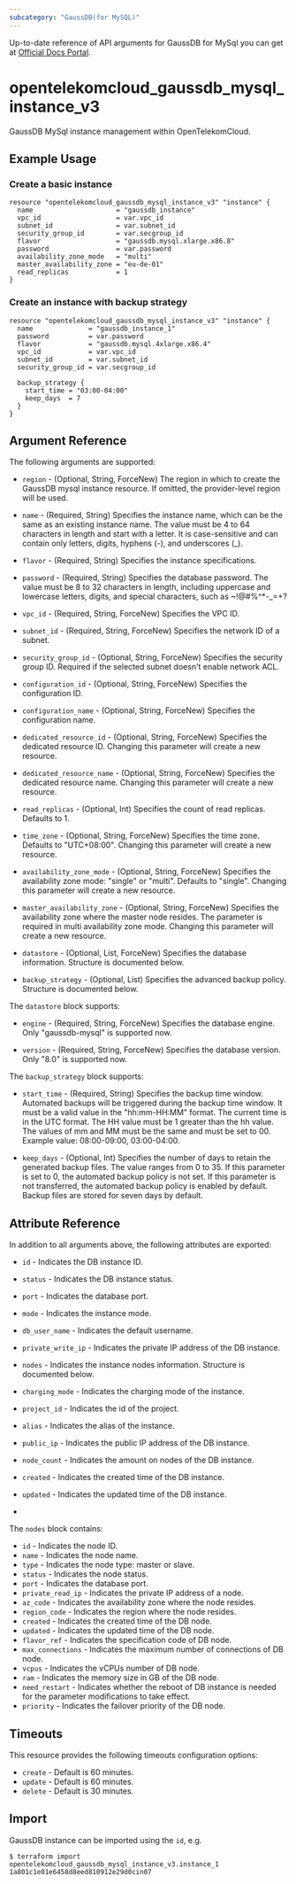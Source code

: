 ```yaml
---
subcategory: "GaussDB(for MySQL)"
---
```


Up-to-date reference of API arguments for GaussDB for MySql you can get at
[Official Docs Portal](https://docs.otc.t-systems.com/gaussdb-mysql/api-ref/apis_recommended/managing_db_instances/index.html#gaussdb-04-0003).

# opentelekomcloud_gaussdb_mysql_instance_v3

GaussDB MySql instance management within OpenTelekomCloud.

## Example Usage

### Create a basic instance

```hcl
resource "opentelekomcloud_gaussdb_mysql_instance_v3" "instance" {
  name                     = "gaussdb_instance"
  vpc_id                   = var.vpc_id
  subnet_id                = var.subnet_id
  security_group_id        = var.secgroup_id
  flavor                   = "gaussdb.mysql.xlarge.x86.8"
  password                 = var.password
  availability_zone_mode   = "multi"
  master_availability_zone = "eu-de-01"
  read_replicas            = 1
}
```

### Create an instance with backup strategy

```hcl
resource "opentelekomcloud_gaussdb_mysql_instance_v3" "instance" {
  name              = "gaussdb_instance_1"
  password          = var.password
  flavor            = "gaussdb.mysql.4xlarge.x86.4"
  vpc_id            = var.vpc_id
  subnet_id         = var.subnet_id
  security_group_id = var.secgroup_id

  backup_strategy {
    start_time = "03:00-04:00"
    keep_days  = 7
  }
}
```

## Argument Reference

The following arguments are supported:

* `region` - (Optional, String, ForceNew) The region in which to create the GaussDB mysql instance resource. If omitted,
  the provider-level region will be used.

* `name` - (Required, String) Specifies the instance name, which can be the same as an existing instance name. The value
  must be 4 to 64 characters in length and start with a letter. It is case-sensitive and can contain only letters,
  digits, hyphens (-), and underscores (_).

* `flavor` - (Required, String) Specifies the instance specifications.

* `password` - (Required, String) Specifies the database password. The value must be 8 to 32 characters in length,
  including uppercase and lowercase letters, digits, and special characters, such as ~!@#%^*-_=+?

* `vpc_id` - (Required, String, ForceNew) Specifies the VPC ID.

* `subnet_id` - (Required, String, ForceNew) Specifies the network ID of a subnet.

* `security_group_id` - (Optional, String, ForceNew) Specifies the security group ID. Required if the selected subnet
  doesn't enable network ACL.

* `configuration_id` - (Optional, String, ForceNew) Specifies the configuration ID.

* `configuration_name` - (Optional, String, ForceNew) Specifies the configuration name.

* `dedicated_resource_id` - (Optional, String, ForceNew) Specifies the dedicated resource ID. Changing this parameter
  will create a new resource.

* `dedicated_resource_name` - (Optional, String, ForceNew) Specifies the dedicated resource name. Changing this parameter
  will create a new resource.

* `read_replicas` - (Optional, Int) Specifies the count of read replicas. Defaults to 1.

* `time_zone` - (Optional, String, ForceNew) Specifies the time zone. Defaults to "UTC+08:00". Changing this parameter
  will create a new resource.

* `availability_zone_mode` - (Optional, String, ForceNew) Specifies the availability zone mode: "single" or "multi".
  Defaults to "single". Changing this parameter will create a new resource.

* `master_availability_zone` - (Optional, String, ForceNew) Specifies the availability zone where the master node
  resides. The parameter is required in multi availability zone mode. Changing this parameter will create a new
  resource.

* `datastore` - (Optional, List, ForceNew) Specifies the database information. Structure is documented below.

* `backup_strategy` - (Optional, List) Specifies the advanced backup policy. Structure is documented below.

The `datastore` block supports:

* `engine` - (Required, String, ForceNew) Specifies the database engine. Only "gaussdb-mysql" is supported now.

* `version` - (Required, String, ForceNew) Specifies the database version. Only "8.0" is supported now.

The `backup_strategy` block supports:

* `start_time` - (Required, String) Specifies the backup time window. Automated backups will be triggered during the
  backup time window. It must be a valid value in the "hh:mm-HH:MM" format. The current time is in the UTC format. The
  HH value must be 1 greater than the hh value. The values of mm and MM must be the same and must be set to 00. Example
  value: 08:00-09:00, 03:00-04:00.

* `keep_days` - (Optional, Int) Specifies the number of days to retain the generated backup files. The value ranges from
  0 to 35. If this parameter is set to 0, the automated backup policy is not set. If this parameter is not transferred,
  the automated backup policy is enabled by default. Backup files are stored for seven days by default.

## Attribute Reference

In addition to all arguments above, the following attributes are exported:

* `id` - Indicates the DB instance ID.
* `status` - Indicates the DB instance status.
* `port` - Indicates the database port.
* `mode` - Indicates the instance mode.
* `db_user_name` - Indicates the default username.
* `private_write_ip` - Indicates the private IP address of the DB instance.
* `nodes` - Indicates the instance nodes information. Structure is documented below.
* `charging_mode` - Indicates the charging mode of the instance.
* `project_id` - Indicates the id of the project.
* `alias` - Indicates the alias of the instance.
* `public_ip` - Indicates the public IP address of the DB instance.
* `node_count` - Indicates the amount on nodes of the DB instance.
* `created` - Indicates the created time of the DB instance.
* `updated` - Indicates the updated time of the DB instance.

*
The `nodes` block contains:

* `id` - Indicates the node ID.
* `name` - Indicates the node name.
* `type` - Indicates the node type: master or slave.
* `status` - Indicates the node status.
* `port` - Indicates the database port.
* `private_read_ip` - Indicates the private IP address of a node.
* `az_code` - Indicates the availability zone where the node resides.
* `region_code` - Indicates the region where the node resides.
* `created` - Indicates the created time of the DB node.
* `updated` - Indicates the updated time of the DB node.
* `flavor_ref` - Indicates the specification code of DB node.
* `max_connections` - Indicates the maximum number of connections of DB node.
* `vcpus` - Indicates the vCPUs number of DB node.
* `ram` - Indicates the memory size in GB of the DB node.
* `need_restart` - Indicates whether the reboot of DB instance is needed for the parameter modifications to take effect.
* `priority` - Indicates the failover priority of the DB node.

## Timeouts

This resource provides the following timeouts configuration options:

* `create` - Default is 60 minutes.
* `update` - Default is 60 minutes.
* `delete` - Default is 30 minutes.

## Import

GaussDB instance can be imported using the `id`, e.g.

```
$ terraform import opentelekomcloud_gaussdb_mysql_instance_v3.instance_1 1a801c1e01e6458d8eed810912e29d0cin07
```
